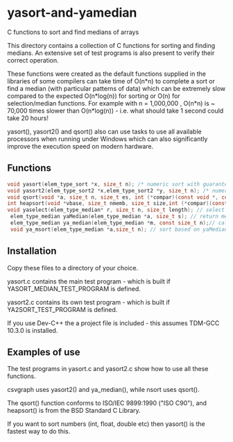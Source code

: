 # yasort-and-yamedian
C functions to sort and find medians of arrays

This directory contains a collection of C functions for sorting and finding medians. 
An extensive set of test programs is also present to verify their correct operation.

These functions were created as the default functions supplied in the libraries of some compilers can take time of O(n\*n) to complete a sort or find a median (with particular patterns of data) which can be extremely slow compared to the expected O(n\*log(n)) for sorting or O(n) for selection/median functions. For example with n = 1,000,000 , O(n\*n) is ~ 70,000 times slower than O(n\*log(n)) - i.e. what should take 1 second could take 20 hours!

yasort(), yasort2() and qsort() also can use tasks to use all available processors when running under Windows which can also significantly improve the execution speed on modern hardware.

## Functions
```C
void yasort(elem_type_sort *x, size_t n); /* numeric sort with guaranteed O(N*log(N)) execution time */
void yasort2(elem_type_sort2 *x,elem_type_sort2 *y, size_t n); /* numeric sort for x, with y reordered at the same time so x,y pairs stay at the same array index. Guaranteed O(N*log(N)) execution time*/
void qsort(void *a, size_t n, size_t es, int (*compar)(const void *, const void *));/* general purpose sort with with guaranteed O(N*log(N)) execution time */
int heapsort(void *vbase, size_t nmemb, size_t size,int (*compar)(const void *, const void *));/* general purpose sort with with guaranteed O(N*log(N)) execution time */
void yaselect(elem_type_median* r, size_t n, size_t length); // select or nth_element . Places the n th element of a sequence in the position that it would be if the array was sorted. Changes array r. Execution time is O(N)
 elem_type_median yaMedian(elem_type_median *a, size_t s); // return median of array a using above code. As a side effect this changes array a. This is faster than ya_median(). Execution time is O(N)
 elem_type_median ya_median(elem_type_median *m, const size_t n);// calculates median without changing array m. Uses free memory (via malloc) if available to speed process up - but will work with no free memory. This is slower than yaMedian().
 void ya_msort(elem_type_median *a,size_t n); // sort based on yaMedian. Guaranteed O(n*log(n)) execution speed but ~ 50% slower than yasort() on test program 
 ```
 ## Installation
 Copy these files to a directory of your choice.
 
 yasort.c contains the main test program - which is built if YASORT_MEDIAN_TEST_PROGRAM is defined.
 
 yasort2.c contains its own test program - which is built if YA2SORT_TEST_PROGRAM is defined.
 
 If you use Dev-C++ the a project file is included - this assumes TDM-GCC 10.3.0 is installed.
 
 ## Examples of use
 The test programs in yasort.c and yasort2.c show how to use all these functions.
 
 csvgraph uses yasort2() and ya_median(), while nsort uses qsort().
 
 The qsort() function conforms to ISO/IEC 9899:1990	("ISO C90"), and heapsort() is from the BSD Standard C Library.
 
 If you want to sort numbers (int, float, double etc) then yasort() is the fastest way to do this.
 
 
